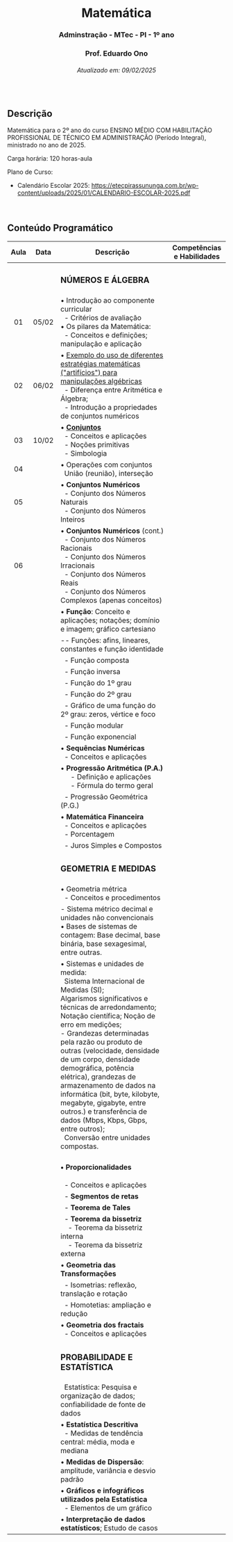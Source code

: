 &nbsp;

<h1 align="center">Matemática</h1>
<h3 align="center">Adminstração - MTec - PI - 1º ano</h3>
<h3 align="center">Prof. Eduardo Ono</h3>
<h6 align="center">Atualizado em: 09/02/2025</h6>

&nbsp;

## Descrição

Matemática para o 2º ano do curso ENSINO MÉDIO COM HABILITAÇÃO PROFISSIONAL DE TÉCNICO EM ADMINISTRAÇÃO (Período Integral), ministrado no ano de 2025.

Carga horária: 120 horas-aula

Plano de Curso:

* Calendário Escolar 2025: <https://etecpirassununga.com.br/wp-content/uploads/2025/01/CALENDARIO-ESCOLAR-2025.pdf>

&nbsp;

## Conteúdo Programático

| Aula | Data  | Descrição | Competências e Habilidades |
| :-:  |  :-:  | --- | --- |
|      |       | <h3>NÚMEROS E ÁLGEBRA</h3> | |
|  01  | 05/02 | &bull; Introdução ao componente curricular<br>&nbsp; - Critérios de avaliação<br>&bull; Os pilares da Matemática:<br>&nbsp; - Conceitos e definições; manipulação e aplicação | |
|  02  | 06/02 | &bull; [Exemplo do uso de diferentes estratégias matemáticas ("artifícios") para manipulações algébricas](https://github.com/eduardo-ono/Fundamentos-de-Matematica/blob/main/conteudo/04-exponenciais-e-logaritmos/exercicios-resolvidos/exr-2021-08-01.ipynb)<br>&nbsp; - Diferença entre Aritmética e Álgebra;<br>&nbsp; - Introdução a propriedades de conjuntos numéricos | |
|  03  | 10/02 | &bull; [__Conjuntos__](https://github.com/eduardo-ono/Fundamentos-de-Matematica/blob/main/conteudo/02-conjuntos/02-conjuntos)<br>&nbsp; - Conceitos e aplicações<br>&nbsp; - Noções primitivas<br>&nbsp; - Simbologia | |
|  04  |       | &bull; Operações com conjuntos<br>&nbsp; União (reunião), interseção | |
|  05  |       | &bull; __Conjuntos Numéricos__<br>&nbsp; - Conjunto dos Números Naturais<br>&nbsp; - Conjunto dos Números Inteiros | |
|  06  |       | &bull; __Conjuntos Numéricos__ (cont.)<br>&nbsp; - Conjunto dos Números Racionais<br>&nbsp; - Conjunto dos Números Irracionais<br>&nbsp; - Conjunto dos Números Reais<br>&nbsp; - Conjunto dos Números Complexos (apenas conceitos) | |
|      |       | &bull; __Função__: Conceito e aplicações; notações; domínio e imagem; gráfico cartesiano | |
|      |       | -- Funções: afins, lineares, constantes e função identidade | |
|      |       | &nbsp; - Função composta | |
|      |       | &nbsp; - Função inversa | |
|      |       | &nbsp; - Função do 1º grau | |
|      |       | &nbsp; - Função do 2º grau | |
|      |       | &nbsp; - Gráfico de uma função do 2º grau: zeros, vértice e foco | |
|      |       | &nbsp; - Função modular | |
|      |       | &nbsp; - Função exponencial | |
|      |       | &bull; __Sequências Numéricas__<br>&nbsp; - Conceitos e aplicações<br> | |
|      |       | &bull; __Progressão Aritmética (P.A.)__<br>$\quad$ - Definição e aplicações<br>$\quad$ - Fórmula do termo geral| |
|      |       | &nbsp; - Progressão Geométrica (P.G.) | |
|      |       | &bull; __Matemática Financeira__<br>&nbsp; - Conceitos e aplicações<br>&nbsp; - Porcentagem | |
|      |       | &nbsp; - Juros Simples e Compostos | |
|      |       | <h3>__GEOMETRIA E MEDIDAS__</h3> | |
|      |       | &bull; Geometria métrica<br>&nbsp; - Conceitos e procedimentos | |
|      |       | - Sistema métrico decimal e unidades não convencionais<br>&bull; Bases de sistemas de contagem: Base decimal, base binária, base sexagesimal, entre outras. | |
|      |       | &bull; Sistemas e unidades de medida:<br>&nbsp; Sistema Internacional de Medidas (SI);<br> Algarismos significativos e técnicas de arredondamento;<br> Notação científica; Noção de erro em medições;<br> - Grandezas determinadas pela razão ou produto de outras (velocidade, densidade de um corpo, densidade demográfica, potência elétrica), grandezas de armazenamento de dados na informática (bit, byte, kilobyte, megabyte, gigabyte, entre outros.) e transferência de dados (Mbps, Kbps, Gbps, entre outros);<br> &nbsp; Conversão entre unidades compostas. | |
|      |       | <h4>&bull; __Proporcionalidades__</h4>&nbsp; - Conceitos e aplicações | |
|      |       | &nbsp; - __Segmentos de retas__ | |
|      |       | &nbsp; - __Teorema de Tales__ | |
|      |       | &nbsp; - __Teorema da bissetriz__<br>&nbsp; &nbsp; - Teorema da bissetriz interna<br>&nbsp; &nbsp; - Teorema da bissetriz externa | |
|      |       | &bull; __Geometria das Transformações__ | |
|      |       | &nbsp; - Isometrias: reflexão, translação e rotação | |
|      |       | &nbsp; - Homotetias: ampliação e redução | |
|      |       | &bull; __Geometria dos fractais__<br>&nbsp; - Conceitos e aplicações | |
|      |       | <h3>__PROBABILIDADE E ESTATÍSTICA__</h3> | |
|      |       | &nbsp; Estatística: Pesquisa e organização de dados; confiabilidade de fonte de dados | |
|      |       | &bull; __Estatística Descritiva__<br>&nbsp; - Medidas de tendência central: média, moda e mediana | |
|      |       | &bull; __Medidas de Dispersão__: amplitude, variância e desvio padrão | |
|      |       | &bull; __Gráficos e infográficos utilizados pela Estatística__<br>&nbsp; - Elementos de um gráfico | |
|      |       | &bull; __Interpretação de dados estatísticos__; Estudo de casos | |

&nbsp;

